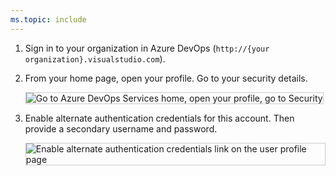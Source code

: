 ```yaml
---
ms.topic: include
---
```


1.  Sign in to your organization in Azure DevOps
(```http://{your organization}.visualstudio.com```).

2.  From your home page, open your profile. Go to your security details.

	<img alt="Go to Azure DevOps Services home, open your profile, go to Security" src="./media/my-profile.png" style="border: 1px solid #CCCCCC" />

3. Enable alternate authentication credentials for this account. 
Then provide a secondary username and password.

   <img alt="Enable alternate authentication credentials link on the user profile page" src="./media/enable-alternate-credentials.png" style="border: 1px solid #CCCCCC" />

